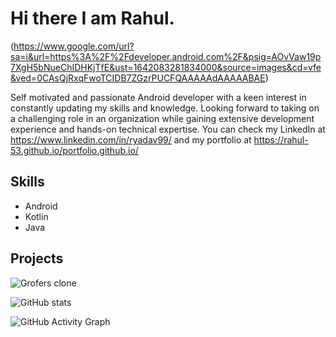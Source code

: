 # Hi there I am Rahul.

(https://www.google.com/url?sa=i&url=https%3A%2F%2Fdeveloper.android.com%2F&psig=AOvVaw19p7XgH5bNueChIDHKjTfE&ust=1642083281834000&source=images&cd=vfe&ved=0CAsQjRxqFwoTCIDB7ZGzrPUCFQAAAAAdAAAAABAE)

Self motivated and passionate Android
developer with a keen interest in
constantly updating my skills and
knowledge. Looking forward to taking on a
challenging role in an organization while
gaining extensive development experience
and hands-on technical expertise. You can check my LinkedIn at https://www.linkedin.com/in/ryadav99/ and my portfolio at https://rahul-53.github.io/portfolio.github.io/

## Skills
* Android
* Kotlin
* Java

## Projects
![Grofers clone](https://github.com/chekeAditya/Grofers)


![GitHub stats](https://github-readme-stats.vercel.app/api?username=rahul-53&show_icons=true)  

![GitHub Activity Graph](https://activity-graph.herokuapp.com/graph?username=rahul-53)  




